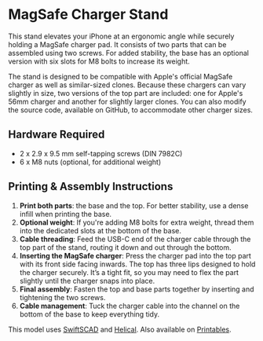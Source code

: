 # MagSafe Charger Stand

This stand elevates your iPhone at an ergonomic angle while securely holding a MagSafe charger pad. It consists of two parts that can be assembled using two screws. For added stability, the base has an optional version with six slots for M8 bolts to increase its weight.

The stand is designed to be compatible with Apple's official MagSafe charger as well as similar-sized clones. Because these chargers can vary slightly in size, two versions of the top part are included: one for Apple's 56mm charger and another for slightly larger clones. You can also modify the source code, available on GitHub, to accommodate other charger sizes.

## Hardware Required
- 2 x 2.9 x 9.5 mm self-tapping screws (DIN 7982C)
- 6 x M8 nuts (optional, for additional weight)

## Printing & Assembly Instructions
1. **Print both parts**: the base and the top. For better stability, use a dense infill when printing the base.
2. **Optional weight**: If you're adding M8 bolts for extra weight, thread them into the dedicated slots at the bottom of the base.
3. **Cable threading**: Feed the USB-C end of the charger cable through the top part of the stand, routing it down and out through the bottom.
4. **Inserting the MagSafe charger**: Press the charger pad into the top part with its front side facing inwards. The top has three lips designed to hold the charger securely. It’s a tight fit, so you may need to flex the part slightly until the charger snaps into place.
5. **Final assembly**: Fasten the top and base parts together by inserting and tightening the two screws.
6. **Cable management**: Tuck the charger cable into the channel on the bottom of the base to keep everything tidy.

This model uses [SwiftSCAD](https://github.com/tomasf/SwiftSCAD) and [Helical](https://github.com/tomasf/Helical).
Also available on [Printables](https://www.printables.com/model/997361-magsafe-charger-stand).